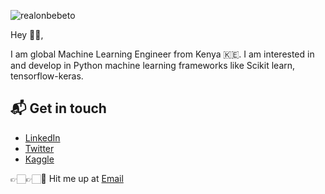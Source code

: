 ![realonbebeto](https://drive.google.com/uc?export=view&id=1mOW0V7Bf_K8JJ58QKasjr0CM8uW3pnK6)

Hey 👋🏻,

I am global Machine Learning Engineer from Kenya 🇰🇪. I am interested in and develop in Python machine learning frameworks like Scikit learn, tensorflow-keras.


## 📬 Get in touch

- [LinkedIn](linkedin.com/in/realonbebeto)
- [Twitter](twitter.com/realonbebeto)
- [Kaggle](kaggle.com/realonbebeto)

👉🏻👉🏻📧 Hit me up at [Email](mailto:nberbetto@gmail.com)


